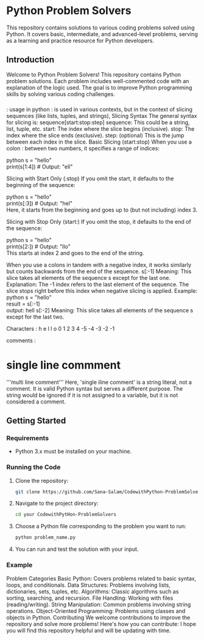 # Python Problem Solvers

This repository contains solutions to various coding problems solved using Python. It covers basic, intermediate, and advanced-level problems, serving as a learning and practice resource for Python developers.

## Introduction

Welcome to Python Problem Solvers! This repository contains Python problem solutions. Each problem includes well-commented code with an explanation of the logic used. The goal is to improve Python programming skills by solving various coding challenges.
###
: usage in python
: is used in various contexts, but in the context of slicing sequences (like lists, tuples, and strings),
Slicing Syntax
The general syntax for slicing is:
sequence[start:stop:step] 
sequence: This could be a string, list, tuple, etc.
start: The index where the slice begins (inclusive).
stop: The index where the slice ends (exclusive).
step: (optional) This is the jump between each index in the slice.
Basic Slicing (start:stop)
When you use a colon : between two numbers, it specifies a range of indices:

python
s = "hello"  
print(s[1:4])  # Output: "ell"  

Slicing with Start Only (:stop)
If you omit the start, it defaults to the beginning of the sequence:

python
s = "hello"  
print(s[:3])  # Output: "hel"  
Here, it starts from the beginning and goes up to (but not including) index 3.

Slicing with Stop Only (start:)
If you omit the stop, it defaults to the end of the sequence:

python
s = "hello"  
print(s[2:])  # Output: "llo"  
This starts at index 2 and goes to the end of the string.

When you use a colons in tandem with a negative index, it works similarly but counts backwards from the end of the sequence.
s[:-1]
Meaning: This slice takes all elements of the sequence s except for the last one.
Explanation:
The -1 index refers to the last element of the sequence. The slice stops right before this index when negative slicing is applied.
Example:
python
s = "hello"  
result = s[:-1]  
output: hell
s[:-2]
Meaning: This slice takes all elements of the sequence s except for the last two.

Characters : h e  l  l  o
             0 1  2  3  4
            -5 -4 -3 -2 -1 

comments : 
# single line commment
'''multi line comment'''
Here, 'single iline comment' is a string literal, not a comment. It is valid Python syntax but serves a different purpose. The string would be ignored if it is not assigned to a variable, but it is not considered a comment.
## Getting Started

### Requirements

- Python 3.x must be installed on your machine.

### Running the Code

1. Clone the repository:
    ```bash
    git clone https://github.com/Sana-Salam/CodewithPython-ProblemSolvers
    ```

2. Navigate to the project directory:
    ```bash
    cd your CodewithPytHon-ProblemSolvers
    ```

3. Choose a Python file corresponding to the problem you want to run:
    ```bash
    python problem_name.py
    ```

4. You can run and test the solution with your input.

### Example


Problem Categories
Basic Python: Covers problems related to basic syntax, loops, and conditionals.
Data Structures: Problems involving lists, dictionaries, sets, tuples, etc.
Algorithms: Classic algorithms such as sorting, searching, and recursion.
File Handling: Working with files (reading/writing).
String Manipulation: Common problems involving string operations.
Object-Oriented Programming: Problems using classes and objects in Python.
Contributing
We welcome contributions to improve the repository and solve more problems! Here's how you can contribute:
I hope you will find this repository helpful and will be updating with time.

